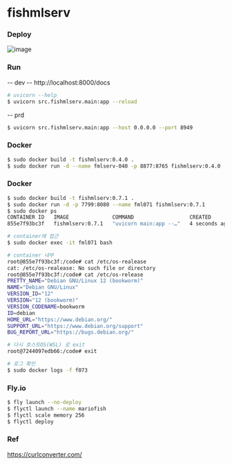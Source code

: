 # fishmlserv

### Deploy
![image](https://github.com/user-attachments/assets/aa0556f8-1873-4adc-af03-69b0a1a69eb4)

### Run
-- dev
-- http://localhost:8000/docs
```bash
# uvicorn --help
$ uvicorn src.fishmlserv.main:app --reload
```
-- prd
```bash
$ uvicorn src.fishmlserv.main:app --host 0.0.0.0 --port 8949
```

### Docker
```bash
$ sudo docker build -t fishmlserv:0.4.0 .
$ sudo docker run -d --name fmlserv-040 -p 8877:8765 fishmlserv:0.4.0
```
### Docker
```bash
$ sudo docker build -t fishmlserv:0.7.1 .
$ sudo docker run -d -p 7799:8080 --name fml071 fishmlserv:0.7.1
$ sudo docker ps
CONTAINER ID   IMAGE              COMMAND                  CREATED         STATUS         PORTS                                       NAMES
855e7f93bc3f   fishmlserv:0.7.1   "uvicorn main:app --…"   4 seconds ago   Up 4 seconds   0.0.0.0:7799->8080/tcp, :::7799->8080/tcp   fml071 

# container에 접근
$ sudo docker exec -it fml071 bash

# container 내부
root@855e7f93bc3f:/code# cat /etc/os-realease
cat: /etc/os-realease: No such file or directory
root@855e7f93bc3f:/code# cat /etc/os-release
PRETTY_NAME="Debian GNU/Linux 12 (bookworm)"
NAME="Debian GNU/Linux"
VERSION_ID="12"
VERSION="12 (bookworm)"
VERSION_CODENAME=bookworm
ID=debian
HOME_URL="https://www.debian.org/"
SUPPORT_URL="https://www.debian.org/support"
BUG_REPORT_URL="https://bugs.debian.org/"

# 다시 호스트OS(WSL) 로 exit
root@7244097edb66:/code# exit

# 로그 확인
$ sudo docker logs -f f073
```

### Fly.io
```bash
$ fly launch --no-deploy
$ flyctl launch --name mariofish
$ flyctl scale memory 256
$ flyctl deploy
```
### Ref
https://curlconverter.com/
